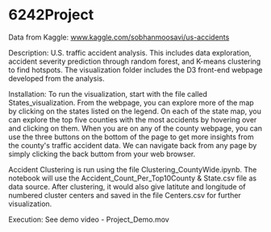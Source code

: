 # 6242Project
Data from Kaggle:
www.kaggle.com/sobhanmoosavi/us-accidents

Description: U.S. traffic accident analysis. This includes data exploration, accident severity prediction through random forest, and K-means clustering to find hotspots. The visualization folder includes the D3 front-end webpage developed from the analysis.

Installation:
To run the visualization, start with the file called States_visualization. From the webpage, you can explore more of the map by clicking on the states listed on the legend. On each of the state map, you can explore the top five counties with the most accidents by hovering over and clicking on them. When you are on any of the county webpage, you can use the three buttons on the bottom of the page to get more insights from the county's traffic accident data. We can navigate back from any page by simply clicking the back buttom from your web browser.  

Accident Clustering is run using the file Clustering_CountyWide.ipynb. The notebook will use the Accident_Count_Per_Top10County & State.csv file as data source. After clustering, it would also give latitute and longitude of numbered cluster centers and saved in the file Centers.csv for further visualization.   

Execution: See demo video - Project_Demo.mov
